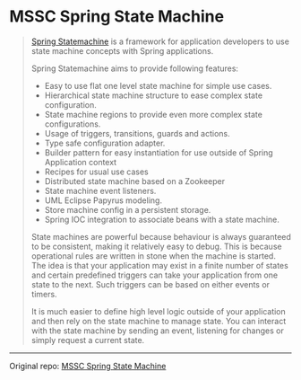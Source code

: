 # MSSC Spring State Machine

> [Spring Statemachine](https://spring.io/projects/spring-statemachine) is a framework for application developers to use state machine concepts with Spring applications.
> 
> Spring Statemachine aims to provide following features:
>
> * Easy to use flat one level state machine for simple use cases.
> * Hierarchical state machine structure to ease complex state configuration.
> * State machine regions to provide even more complex state configurations.
> * Usage of triggers, transitions, guards and actions.
> * Type safe configuration adapter.
> * Builder pattern for easy instantiation for use outside of Spring Application context
> * Recipes for usual use cases
> * Distributed state machine based on a Zookeeper
> * State machine event listeners.
> * UML Eclipse Papyrus modeling.
> * Store machine config in a persistent storage.
> * Spring IOC integration to associate beans with a state machine.
> 
> State machines are powerful because behaviour is always guaranteed to be consistent, making it relatively easy to debug. This is because operational rules are written in stone when the machine is started. The idea is that your application may exist in a finite number of states and certain predefined triggers can take your application from one state to the next. Such triggers can be based on either events or timers.
> 
> It is much easier to define high level logic outside of your application and then rely on the state machine to manage state. You can interact with the state machine by sending an event, listening for changes or simply request a current state.

---
Original repo: 
[MSSC Spring State Machine](https://github.com/springframeworkguru/mssc-ssm)